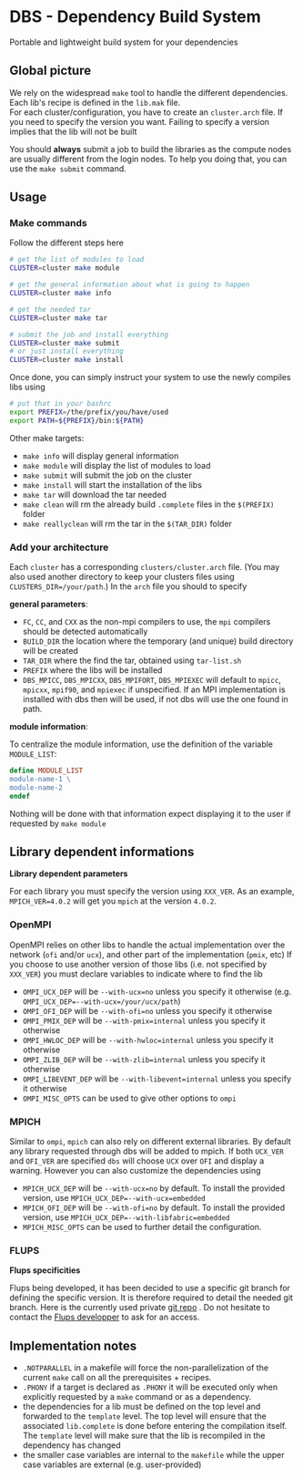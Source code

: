 # DBS - Dependency Build System

Portable and lightweight build system for your dependencies


## Global picture

We rely on the widespread `make` tool to handle the different dependencies.  Each lib's recipe is defined in the `lib.mak` file.  
For each cluster/configuration, you have to create an `cluster.arch` file.
If you need to specify the version you want. Failing to specify a version implies that the lib will not be built

You should **always** submit a job to build the libraries as the compute nodes are usually different from the login nodes.
To help you doing that, you can use the `make submit` command.


## Usage

### Make commands

Follow the different steps here


```bash
# get the list of modules to load
CLUSTER=cluster make module

# get the general information about what is going to happen
CLUSTER=cluster make info

# get the needed tar
CLUSTER=cluster make tar

# submit the job and install everything
CLUSTER=cluster make submit
# or just install everything
CLUSTER=cluster make install
```

Once done, you can simply instruct your system to use the newly compiles libs using

```bash
# put that in your bashrc
export PREFIX=/the/prefix/you/have/used
export PATH=${PREFIX}/bin:${PATH}
```

Other make targets:

- `make info` will display general information
- `make module` will display the list of modules to load
- `make submit` will submit the job on the cluster
- `make install` will start the installation of the libs
- `make tar` will download the tar needed
- `make clean` will rm the already build `.complete` files in the `$(PREFIX)` folder
- `make reallyclean` will rm the tar in the `$(TAR_DIR)` folder

### Add your architecture

Each `cluster` has a corresponding `clusters/cluster.arch` file.
(You may also used another directory to keep your clusters files using `CLUSTERS_DIR=/your/path`.)
In the `arch` file you should to specify

**general parameters**:

- `FC`, `CC`, and `CXX` as the non-mpi compilers to use, the `mpi` compilers should be detected automatically
- `BUILD_DIR` the location where the temporary (and unique) build directory will be created
- `TAR_DIR` where the find the tar, obtained using `tar-list.sh`
- `PREFIX` where the libs will be installed
- `DBS_MPICC`, `DBS_MPICXX`, `DBS_MPIFORT`, `DBS_MPIEXEC` will default to `mpicc`, `mpicxx`, `mpif90`, and `mpiexec` if unspecified. If an MPI implementation is installed with dbs then will be used, if not dbs will use the one found in path.

**module information**:

To centralize the module information, use the definition of the variable `MODULE_LIST`:

```makefile
define MODULE_LIST
module-name-1 \
module-name-2
endef
```

Nothing will be done with that information expect displaying it to the user if requested by `make module`


## Library dependent informations

**Library dependent parameters**

For each library you must specify the version using `XXX_VER`.
As an example, `MPICH_VER=4.0.2` will get you `mpich` at the version `4.0.2`.

### OpenMPI

OpenMPI relies on other libs to handle the actual implementation over the network (`ofi` and/or `ucx`), and other part of the implementation (`pmix`, etc)
If you choose to use another version of those libs (i.e. not specified by `XXX_VER`) you must declare variables to indicate where to find the lib

- `OMPI_UCX_DEP` will be `--with-ucx=no` unless you specify it otherwise (e.g. `OMPI_UCX_DEP=--with-ucx=/your/ucx/path`)
- `OMPI_OFI_DEP` will be `--with-ofi=no` unless you specify it otherwise
- `OMPI_PMIX_DEP` will be `--with-pmix=internal` unless you specify it otherwise
- `OMPI_HWLOC_DEP` will be `--with-hwloc=internal` unless you specify it otherwise
- `OMPI_ZLIB_DEP` will be `--with-zlib=internal` unless you specify it otherwise
- `OMPI_LIBEVENT_DEP` will be `--with-libevent=internal` unless you specify it otherwise
- `OMPI_MISC_OPTS` can be used to give other options to `ompi`

### MPICH

Similar to `ompi`, `mpich` can also rely on different external libraries.
By default any library requested through dbs will be added to mpich.
If both `UCX_VER` and `OFI_VER` are specified `dbs` will choose `UCX` over `OFI` and display a warning.
However you can also customize the dependencies using

- `MPICH_UCX_DEP` will be `--with-ucx=no` by default. To install the provided version, use `MPICH_UCX_DEP=--with-ucx=embedded`
- `MPICH_OFI_DEP` will be `--with-ofi=no` by default. To install the provided version, use `MPICH_UCX_DEP=--with-libfabric=embedded`
- `MPICH_MISC_OPTS` can be used to further detail the configuration.


### FLUPS
**Flups specificities**

Flups being developed, it has been decided to use a specific git branch for defining the specific version. It is therefore required to detail the needed git branch. Here is the currently used private [git repo](https://git.immc.ucl.ac.be/examples/flups) . Do not hesitate to contact the [Flups developper](mailto:thomas.gillis@uclouvain.be) to ask for an access. 


## Implementation notes

- `.NOTPARALLEL` in a makefile will force the non-parallelization of the current `make` call on all the prerequisites + recipes.
- `.PHONY` if a target is declared as `.PHONY` it will be executed only when explicitly requested by a `make` command or as a dependency.
- the dependencies for a lib must be defined on the top level and forwarded to the `template` level. The top level will ensure that the associated `lib.complete` is done before entering the compilation itself. The `template` level will make sure that the lib is recompiled in the dependency has changed
- the smaller case variables are internal to the `makefile` while the upper case variables are external (e.g. user-provided)


